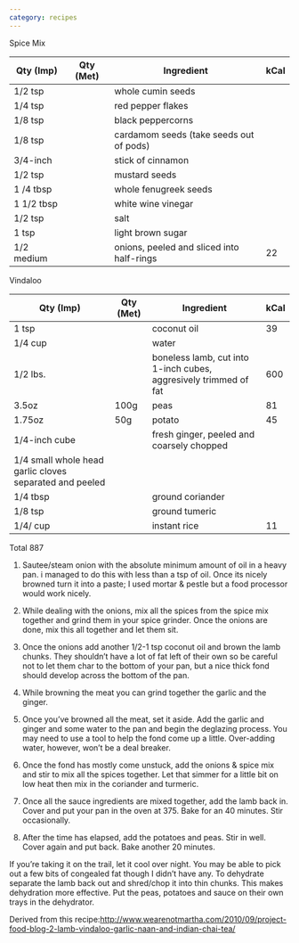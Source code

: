 ```yaml
---
category: recipes
---
```

Spice Mix

| Qty (Imp)		| Qty (Met) | Ingredient 		| kCal  |
| ------------- | --------- | ------------ 		| ----- |
| 1/2 tsp		|			| whole cumin seeds	|
| 1/4 tsp		| 			| red pepper flakes	|
| 1/8 tsp		| 			| black peppercorns	|
| 1/8 tsp		|			| cardamom seeds (take seeds out of pods) |
| 3/4-inch		|			| stick of cinnamon	|
| 1/2 tsp		|			| mustard seeds	|
| 1 /4 tbsp 	|			| whole fenugreek seeds	|
| 1 1/2 tbsp	|			| white wine vinegar	|
| 1/2 tsp 		|			| salt	|
| 1 tsp			|			| light brown sugar	|
| 1/2 medium	| 			| onions, peeled and sliced into half-rings	| 22

Vindaloo

| Qty (Imp)		| Qty (Met) | Ingredient 		| kCal  |
| ------------- | --------- | ------------ 		| ----- |
| 1 tsp			|			| coconut oil | 39
| 1/4 cup		|			| water	| 
| 1/2 lbs.		|			| boneless lamb, cut into 1-inch cubes, aggresively trimmed of fat | 600
| 3.5oz 		| 100g		|	peas | 81
| 1.75oz		| 50g		| potato | 45
| 1/4-inch cube	| 			| fresh ginger, peeled and coarsely chopped	
| 1/4 small whole head	garlic cloves separated and peeled	|||
| 1/4 tbsp		|			| ground coriander	|
| 1/8 tsp		| 			| ground tumeric	|
| 1/4/ cup		| 			| instant rice		| 11

Total	887

1) Sautee/steam onion with the absolute minimum amount of oil in a heavy pan.  i managed to do this with less than a tsp of oil.   Once its nicely browned turn it into a paste; I used mortar & pestle but a food processor would work nicely.

2) While dealing with the onions, mix all the spices from the spice mix together and grind them in your spice grinder.  Once the onions are done, mix this all together and let them sit.

3) Once the onions add another 1/2-1 tsp coconut oil and brown the lamb chunks.  They shouldn’t have a lot of fat left of their own so be careful not to let them char to the bottom of your pan, but a nice thick fond should develop across the bottom of the pan.

4) While browning the meat you can grind together the garlic and the ginger.

5) Once you’ve browned all the meat, set it aside.  Add the garlic and ginger and some water to the pan and begin the deglazing process.  You may need to use a tool to help the fond come up a little.  Over-adding water, however, won’t be a deal breaker.

6) Once the fond has mostly come unstuck, add the onions & spice mix and stir to mix all the spices together.  Let that simmer for a little bit on low heat then mix in the coriander and turmeric.

7) Once all the sauce ingredients are mixed together, add the lamb back in.  Cover and put your pan in the oven at 375.  Bake for an 40 minutes.  Stir occasionally.

8) After the time has elapsed, add the potatoes and peas.  Stir in well.  Cover again and put back. Bake another 20 minutes.

If you’re taking it on the trail, let it cool over night.  You may be able to pick out a few bits of congealed fat though I didn’t have any.  To dehydrate separate the lamb back out and shred/chop it into thin chunks.  This makes dehydration more effective. Put the peas, potatoes and sauce on their own trays in the dehydrator.

Derived from this recipe:http://www.wearenotmartha.com/2010/09/project-food-blog-2-lamb-vindaloo-garlic-naan-and-indian-chai-tea/